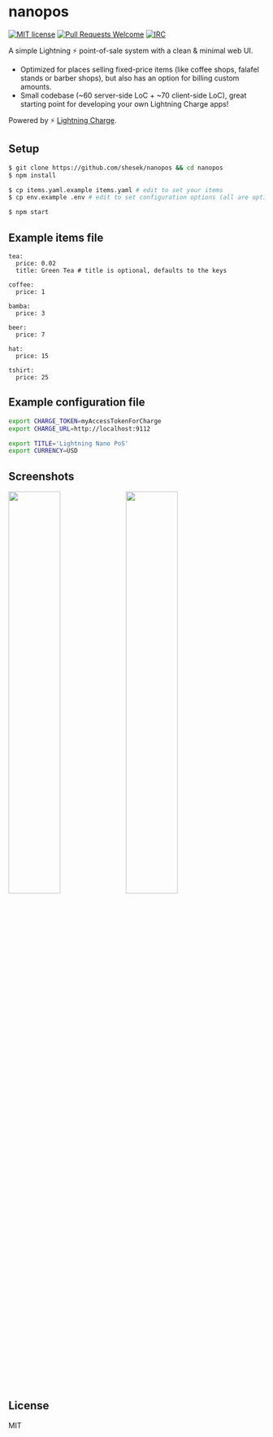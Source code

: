 # nanopos

[![MIT license](https://img.shields.io/github/license/shesek/paypercall.svg)](https://github.com/shesek/paypercall/blob/master/LICENSE)
[![Pull Requests Welcome](https://img.shields.io/badge/PRs-welcome-brightgreen.svg)](http://makeapullrequest.com)
[![IRC](https://img.shields.io/badge/chat-on%20freenode-brightgreen.svg)](https://webchat.freenode.net/?channels=lightning-charge)

A simple Lightning :zap: point-of-sale system with a clean & minimal web UI.

   * Optimized for places selling fixed-price items (like coffee shops, falafel stands or barber shops), but also has an option for billing custom amounts.
   * Small codebase (~60 server-side LoC + ~70 client-side LoC), great starting point for developing your own Lightning Charge apps!

Powered by :zap: [Lightning Charge](https://github.com/ElementsProject/lightning-charge).

## Setup

```bash
$ git clone https://github.com/shesek/nanopos && cd nanopos
$ npm install

$ cp items.yaml.example items.yaml # edit to set your items
$ cp env.example .env # edit to set configuration options (all are optional except for CHARGE_TOKEN)

$ npm start
```

## Example items file

```
tea:
  price: 0.02
  title: Green Tea # title is optional, defaults to the keys

coffee:
  price: 1

bamba:
  price: 3

beer:
  price: 7

hat:
  price: 15

tshirt:
  price: 25
```

## Example configuration file

```bash
export CHARGE_TOKEN=myAccessTokenForCharge
export CHARGE_URL=http://localhost:9112

export TITLE='Lightning Nano PoS'
export CURRENCY=USD
```

## Screenshots

<img src="https://i.imgur.com/puslYKb.png" width="45%"></img>
<img src="https://i.imgur.com/kScuEjG.png" width="45%"></img>

## License

MIT
